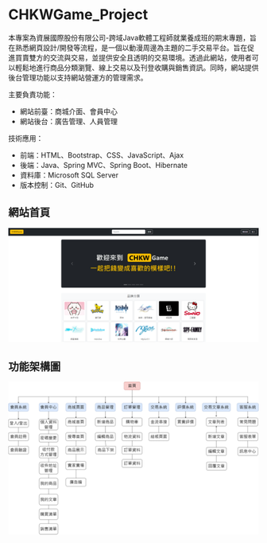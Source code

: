 # CHKWGame_Project
本專案為資展國際股份有限公司-跨域Java軟體工程師就業養成班的期末專題，旨在熟悉網頁設計/開發等流程，是一個以動漫周邊為主題的二手交易平台。旨在促進買賣雙方的交流與交易，並提供安全且透明的交易環境。透過此網站，使用者可以輕鬆地進行商品分類瀏覽、線上交易以及刊登收購與銷售資訊。同時，網站提供後台管理功能以支持網站營運方的管理需求。

主要負責功能：

  - 網站前臺：商城介面、會員中心
  - 網站後台：廣告管理、人員管理


技術應用：

  - 前端：HTML、Bootstrap、CSS、JavaScript、Ajax
  - 後端：Java、Spring MVC、Spring Boot、Hibernate
  - 資料庫：Microsoft SQL Server
  - 版本控制：Git、GitHub

## 網站首頁
![image](https://github.com/Mantle1998/CHKWGame_Project/blob/main/%E7%B6%B2%E7%AB%99%E9%A6%96%E9%A0%81.png)


## 功能架構圖
![image](https://github.com/Mantle1998/CHKWGame_Project/blob/main/%E7%B6%B2%E7%AB%99%E5%8A%9F%E8%83%BD%E6%9E%B6%E6%A7%8B.png)
